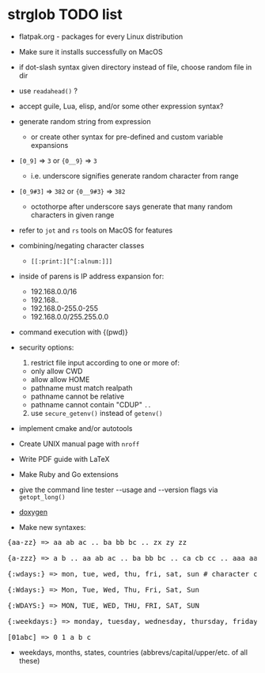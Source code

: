 # strglob TODO list

* flatpak.org - packages for every Linux distribution

* Make sure it installs successfully on MacOS

* if dot-slash syntax given directory instead of file, choose random file in dir

* use `readahead()` ?

* accept guile, Lua, elisp, and/or some other expression syntax?

* generate random string from expression <randcrap>
  - or create other syntax for pre-defined and custom variable expansions

* `[0_9]` => `3` or `{0__9}` => `3`
  - i.e. underscore signifies generate random character from range

* `[0_9#3]` => `382` or `{0__9#3}` => `382`
  - octothorpe after underscore says generate that many random characters in given range

* refer to `jot` and `rs` tools on MacOS for features

* combining/negating character classes
  - `[[:print:][^[:alnum:]]]`

* inside of parens is IP address expansion for:
  - 192.168.0.0/16
  - 192.168.*.*
  - 192.168.0-255.0-255
  - 192.168.0.0/255.255.0.0

* command execution with {(pwd)}

* security options:

  1. restrict file input according to one or more of:
    - only allow CWD
    - allow allow HOME
    - pathname must match realpath
    - pathname cannot be relative
    - pathname cannot contain "CDUP" `..`

  2. use `secure_getenv()` instead of `getenv()`

* implement cmake and/or autotools

* Create UNIX manual page with `nroff`

* Write PDF guide with LaTeX

* Make Ruby and Go extensions

* give the command line tester --usage and --version flags via `getopt_long()`

* [doxygen](http://stack.nl/~dimitri/doxygen/ "Generate documentation from source code")

* Make new syntaxes:

<pre>
{aa-zz} => aa ab ac .. ba bb bc .. zx zy zz

{a-zzz} => a b .. aa ab ac .. ba bb bc .. ca cb cc .. aaa aab aac .. baa bab bac .. bbb bca bcb .. caa cab cac .. zzz

{:wdays:} => mon, tue, wed, thu, fri, sat, sun # character class vs string class

{:Wdays:} => Mon, Tue, Wed, Thu, Fri, Sat, Sun

{:WDAYS:} => MON, TUE, WED, THU, FRI, SAT, SUN

{:weekdays:} => monday, tuesday, wednesday, thursday, friday, saturday, sunday 

[01abc] => 0 1 a b c
</pre>

* weekdays, months, states, countries (abbrevs/capital/upper/etc. of all these)
